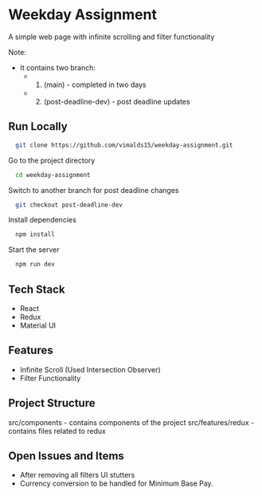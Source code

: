 # Weekday Assignment

A simple web page with infinite scrolling and filter functionality

Note:

- It contains two branch:
  - 1. (main) - completed in two days
  - 2. (post-deadline-dev) - post deadline updates




## Run Locally

```bash
  git clone https://github.com/vimalds15/weekday-assignment.git
```

Go to the project directory

```bash
  cd weekday-assignment
```

Switch to another branch for post deadline changes

```bash
  git checkout post-deadline-dev
```

Install dependencies

```bash
  npm install
```

Start the server

```bash
  npm run dev
```

## Tech Stack

- React
- Redux
- Material UI

## Features

- Infinite Scroll (Used Intersection Observer)
- Filter Functionality

## Project Structure

src/components - contains components of the project 
src/features/redux - contains files related to redux

## Open Issues and Items

- After removing all filters UI stutters
- Currency conversion to be handled for Minimum Base Pay. 